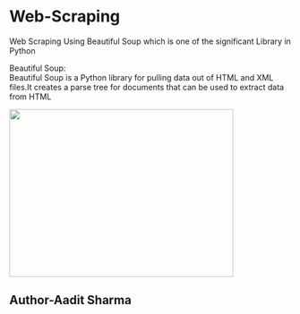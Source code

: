 # Web-Scraping
Web Scraping Using Beautiful Soup which is one of the significant Library in Python
<br/>
<p>
  Beautiful Soup:<br/>
  Beautiful Soup is a Python library for pulling data out of HTML and XML files.It creates a parse tree for documents that can be used to extract data from HTML
</p>
<img src="https://th.bing.com/th/id/OIP.2-2SpFRCHkcQargUjlzMzQHaBO?rs=1&pid=ImgDetMain" align='center' width=400 height=300>
<br/>
<h2>Author-Aadit Sharma</h2>
